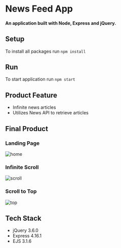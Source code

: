 # News Feed App

#### An application built with Node, Express and jQuery.

## Setup
To install all packages run `npm install`

## Run
To start application run `npm start`

## Product Feature
* Infinite news articles
* Utilizes News API to retrieve articles

## Final Product
### Landing Page
![home]()

### Infinite Scroll
![scroll]()

### Scroll to Top
![top]()

## Tech Stack
* jQuery 3.6.0
* Express 4.16.1
* EJS 3.1.6